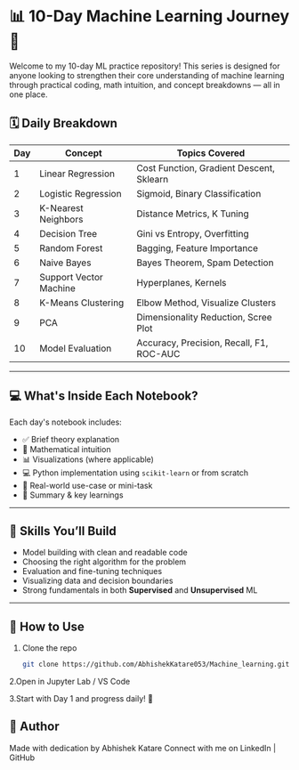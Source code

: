 # 📊 10-Day Machine Learning Journey 🚀

Welcome to my 10-day ML practice repository! This series is designed for anyone looking to strengthen their core understanding of machine learning through practical coding, math intuition, and concept breakdowns — all in one place.

## 🗓️ Daily Breakdown

| Day | Concept                 | Topics Covered                              |
|-----|-------------------------|----------------------------------------------|
| 1   | Linear Regression       | Cost Function, Gradient Descent, Sklearn    |
| 2   | Logistic Regression     | Sigmoid, Binary Classification              |
| 3   | K-Nearest Neighbors     | Distance Metrics, K Tuning                  |
| 4   | Decision Tree           | Gini vs Entropy, Overfitting                |
| 5   | Random Forest           | Bagging, Feature Importance                 |
| 6   | Naive Bayes             | Bayes Theorem, Spam Detection               |
| 7   | Support Vector Machine  | Hyperplanes, Kernels                        |
| 8   | K-Means Clustering      | Elbow Method, Visualize Clusters            |
| 9   | PCA                     | Dimensionality Reduction, Scree Plot        |
| 10  | Model Evaluation        | Accuracy, Precision, Recall, F1, ROC-AUC    |

---

## 💻 What's Inside Each Notebook?

Each day's notebook includes:
- ✅ Brief theory explanation
- 🧮 Mathematical intuition
- 📊 Visualizations (where applicable)
- 💻 Python implementation using `scikit-learn` or from scratch
- 🎯 Real-world use-case or mini-task
- 📝 Summary & key learnings

---

## 🧠 Skills You’ll Build

- Model building with clean and readable code
- Choosing the right algorithm for the problem
- Evaluation and fine-tuning techniques
- Visualizing data and decision boundaries
- Strong fundamentals in both **Supervised** and **Unsupervised** ML

---

## 🚀 How to Use

1. Clone the repo  
   ```bash
   git clone https://github.com/AbhishekKatare053/Machine_learning.git

2.Open in Jupyter Lab / VS Code

3.Start with Day 1 and progress daily! 💪

## 📌 Author
Made with dedication by Abhishek Katare 
Connect with me on 
  LinkedIn | GitHub
